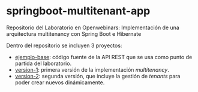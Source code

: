 # springboot-multitenant-app
Repositorio del Laboratorio en Openwebinars: Implementación de una arquitectura multitenancy con Spring Boot e Hibernate

Dentro del repositorio se incluyen 3 proyectos:

- [ejemplo-base](https://github.com/lmlopezmagana/springboot-multitenant-app/tree/main/ejemplo-base/springboot-multitenant-app): código fuente de la API REST que se usa como punto de partida del laboratorio.
- [version-1](https://github.com/lmlopezmagana/springboot-multitenant-app/tree/main/version-1/springboot-multitenant-app): primera versión de la implementación _multitenancy_.
- [version-2](https://github.com/lmlopezmagana/springboot-multitenant-app/tree/main/version-2/springboot-multitenant-app): segunda versión, que incluye la gestión de _tenants_ para poder crear nuevos dinámicamente.

